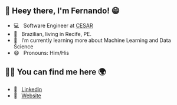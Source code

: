 ## 👋 Heey there, I'm Fernando! 😁

- 💻 &nbsp; Software Engineer at [CESAR](https://www.cesar.org.br/) 
- 🏡 &nbsp; Brazilian, living in Recife, PE.
- 🌱 &nbsp; I’m currently learning more about Machine Learning and Data Science
- 😄 &nbsp; Pronouns: Him/His

## 👨‍🚀 You can find me here 🌍
* 💼 &nbsp; [Linkedin](https://www.linkedin.com/in/fernando-baptistella/)
* 📍 &nbsp; [Website](https://fernandoblima.github.io/)



<!--
**FernandoBLima/FernandoBLima** is a ✨ _special_ ✨ repository because its `README.md` (this file) appears on your GitHub profile.

Here are some ideas to get you started:

- 🔭 I’m currently working on ...
- 🌱 I’m currently learning ...
- 👯 I’m looking to collaborate on ...
- 🤔 I’m looking for help with ...
- 💬 Ask me about ...
- 📫 How to reach me: ...
- 😄 Pronouns: ...
- ⚡ Fun fact: ...
-->
